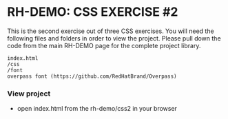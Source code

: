 # RH-DEMO: CSS EXERCISE #2

This is the second exercise out of three CSS exercises. You will need the following files and folders in order to view the project. Please pull down the code from the main RH-DEMO page for the complete project library.

```
index.html
/css 
/font
overpass font (https://github.com/RedHatBrand/Overpass)
```

### View project
- open index.html from the rh-demo/css2 in your browser
